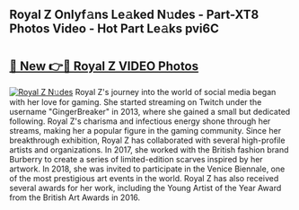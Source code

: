 ## Royal Z Onlyf𝚊ns Le𝚊ked N𝚞des - Part-XT8 Photos Video - Hot Part Le𝚊ks pvi6C

# <h2><a href="http://ac11922.deff.icu/?id=Royal+Z">🔗 New 👉🔴 Royal Z VIDEO Photos</a></h2>

[![Royal Z N𝚞des](https://i.imgur.com/rIISA9y.gif)](http://ac11922.deff.icu/?id=Royal+Z)
Royal Z's journey into the world of social media began with her love for gaming. She started streaming on Twitch under the username "GingerBreaker" in 2013, where she gained a small but dedicated following. Royal Z's charisma and infectious energy shone through her streams, making her a popular figure in the gaming community. Since her breakthrough exhibition, Royal Z has collaborated with several high-profile artists and organizations. In 2017, she worked with the British fashion brand Burberry to create a series of limited-edition scarves inspired by her artwork. In 2018, she was invited to participate in the Venice Biennale, one of the most prestigious art events in the world. Royal Z has also received several awards for her work, including the Young Artist of the Year Award from the British Art Awards in 2016.
